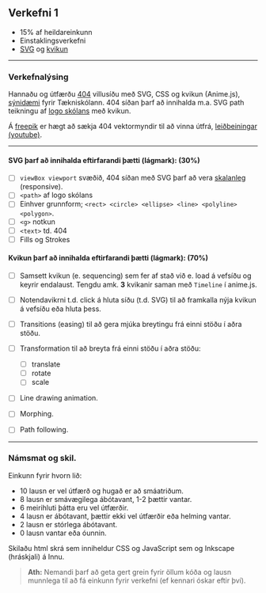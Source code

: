 ## Verkefni 1
- 15% af heildareinkunn
- Einstaklingsverkefni
- [SVG](https://github.com/GunnarThorunnarson/FORR3FV05EU/wiki/SVG) og [kvikun](https://github.com/GunnarThorunnarson/FORR3FV05EU/wiki/Kvikun)

---

### Verkefnalýsing

Hannaðu og útfærðu [404](https://www.svgator.com/blog/404-page-error-animation-examples/) villusíðu með SVG, CSS og kvikun (Anime.js), [sýnidæmi](https://codepen.io/uiswarup/pen/dyoyLOp) fyrir Tækniskólann. 404 síðan þarf að innihalda m.a. SVG path teikningu af [logo skólans](https://github.com/GunnarThorunnarson/FORR3FV05EU/tree/master/Myndir/logo) með kvikun.

Á [freepik](https://www.freepik.com/search?file_type=svg&format=search&last_filter=page&last_value=4&page=4&query=404&selection=1&type=vector#uuid=cefaedb1-963d-4c51-b0fc-779198024d0c)
er hægt að sækja 404 vektormyndir til að vinna útfrá, [leiðbeiningar (youtube)](https://www.youtube.com/watch?v=-qoAh70-sQI). 

---

#### SVG þarf að innihalda eftirfarandi þætti (lágmark): (30%)

- [ ] `viewBox viewport` svæðið, 404 síðan með SVG þarf að vera [skalanleg](https://css-tricks.com/scale-svg/) (responsive).
- [ ] `<path>` af logo skólans
- [ ] Einhver grunnform; `<rect> <circle> <ellipse> <line> <polyline> <polygon>`.
- [ ] `<g>` notkun
- [ ] `<text>` td. 404
- [ ] Fills og Strokes 

#### Kvikun þarf að innihalda eftirfarandi þætti (lágmark): (70%)

- [ ] Samsett kvikun (e. sequencing) sem fer af stað við e. load á vefsíðu og keyrir endalaust. Tengdu amk. **3** kvikanir saman með `Timeline` í anime.js.
- [ ] Notendavikrni t.d. click á hluta síðu (t.d. SVG) til að framkalla nýja kvikun á vefsíðu eða hluta þess.
- [ ] Transitions (easing) til að gera mjúka breytingu frá einni stöðu í aðra stöðu.
- [ ] Transformation til að breyta frá einni stöðu í aðra stöðu: 
  - [ ] translate
  - [ ] rotate
  - [ ] scale 
- [ ] Line drawing animation.
- [ ] Morphing.
- [ ] Path following.


---

### Námsmat og skil.

Einkunn fyrir hvorn lið: 

- 10 lausn er vel útfærð og hugað er að smáatriðum.
-  8 lausn er smávægilega ábótavant, 1-2 þættir vantar.
-  6 meirihluti þátta eru vel útfærðir.
-  4 lausn er ábótavant, þættir ekki vel útfærðir eða helming vantar.
-  2 lausn er stórlega ábótavant.
-  0 lausn vantar eða óunnin.

Skilaðu html skrá sem inniheldur CSS og JavaScript sem og Inkscape (hráskjali) á Innu. 

> **Ath:** Nemandi þarf að geta gert grein fyrir öllum kóða og lausn munnlega til að fá einkunn fyrir verkefni (ef kennari óskar eftir því).

